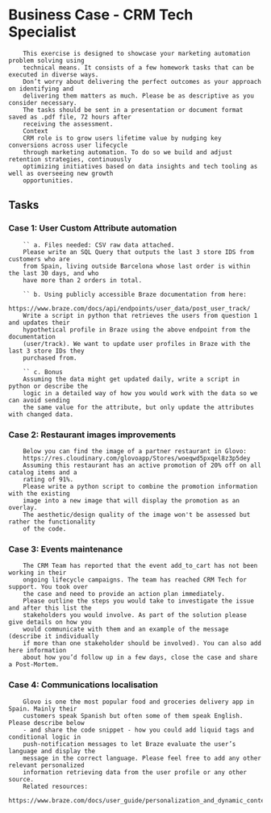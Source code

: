 # Business Case - CRM Tech Specialist
        This exercise is designed to showcase your marketing automation problem solving using
        technical means. It consists of a few homework tasks that can be executed in diverse ways.
        Don’t worry about delivering the perfect outcomes as your approach on identifying and
        delivering them matters as much. Please be as descriptive as you consider necessary.
        The tasks should be sent in a presentation or document format saved as .pdf file, 72 hours after
        receiving the assessment.
        Context
        CRM role is to grow users lifetime value by nudging key conversions across user lifecycle
        through marketing automation. To do so we build and adjust retention strategies, continuously
        optimizing initiatives based on data insights and tech tooling as well as overseeing new growth
        opportunities.
## Tasks

### Case 1: User Custom Attribute automation
        `` a. Files needed: CSV raw data attached.
        Please write an SQL Query that outputs the last 3 store IDS from customers who are
        from Spain, living outside Barcelona whose last order is within the last 30 days, and who
        have more than 2 orders in total.
        
        `` b. Using publicly accessible Braze documentation from here:
        https://www.braze.com/docs/api/endpoints/user_data/post_user_track/
        Write a script in python that retrieves the users from question 1 and updates their
        hypothetical profile in Braze using the above endpoint from the documentation
        (user/track). We want to update user profiles in Braze with the last 3 store IDs they
        purchased from.
        
        `` c. Bonus
        Assuming the data might get updated daily, write a script in python or describe the
        logic in a detailed way of how you would work with the data so we can avoid sending
        the same value for the attribute, but only update the attributes with changed data.

### Case 2: Restaurant images improvements
        Below you can find the image of a partner restaurant in Glovo:
        https://res.cloudinary.com/glovoapp/Stores/woeqwd5pxqel8z3p5dey
        Assuming this restaurant has an active promotion of 20% off on all catalog items and a
        rating of 91%.
        Please write a python script to combine the promotion information with the existing
        image into a new image that will display the promotion as an overlay.
        The aesthetic/design quality of the image won't be assessed but rather the functionality
        of the code.

### Case 3: Events maintenance
        The CRM Team has reported that the event add_to_cart has not been working in their
        ongoing lifecycle campaigns. The team has reached CRM Tech for support. You took over
        the case and need to provide an action plan immediately.
        Please outline the steps you would take to investigate the issue and after this list the
        stakeholders you would involve. As part of the solution please give details on how you
        would communicate with them and an example of the message (describe it individually
        if more than one stakeholder should be involved). You can also add here information
        about how you’d follow up in a few days, close the case and share a Post-Mortem.
### Case 4: Communications localisation
        Glovo is one the most popular food and groceries delivery app in Spain. Mainly their
        customers speak Spanish but often some of them speak English. Please describe below
        - and share the code snippet - how you could add liquid tags and conditional logic in
        push-notification messages to let Braze evaluate the user’s language and display the
        message in the correct language. Please feel free to add any other relevant personalized
        information retrieving data from the user profile or any other source.
        Related resources:
        https://www.braze.com/docs/user_guide/personalization_and_dynamic_content/liquid